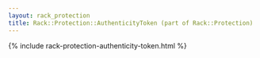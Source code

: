 ```yaml
---
layout: rack_protection
title: Rack::Protection::AuthenticityToken (part of Rack::Protection)
---
```


{% include rack-protection-authenticity-token.html %}

